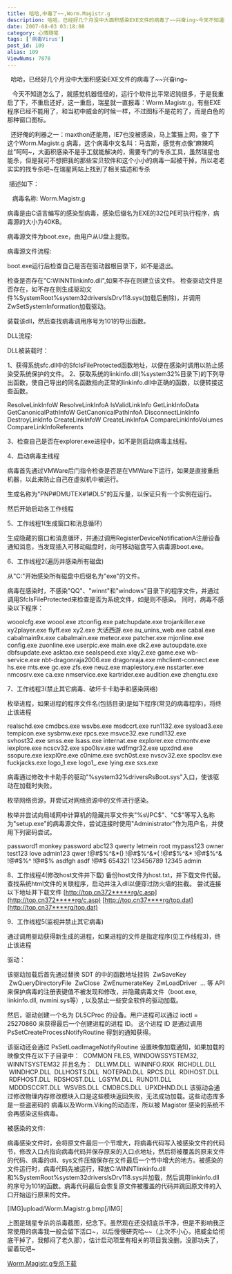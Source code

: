 ```yaml
---
title: 哈哈,中毒了~~,Worm.Magistr.g
description: 哈哈，已经好几个月没中大面积感染EXE文件的病毒了~~兴奋ing~今天不知道怎么了，就感觉机器怪怪的，运行个软件比平常迟钝很多，于是我重启了下，不重启还好，这一重启，瑞星就一直报毒：Worm.Magistr.g，有些EXE程序已经不能用了，和当初中威金的时候一样，不过图标不是花的了，而是白色的那种窗口图标。还好俺的利器之一：maxthon还能用，IE7也没被感染，马上策猫上网，查了下这个Worm.Magistr.g病毒，这个病毒中文名叫：马吉斯，感觉有点像&ldquo;麻辣鸡丝&rdquo;呵呵~，大面积感染不是手工就能解决的，需要专门的专杀工具，虽然瑞星也能杀，但是我可不想把我的那些宝贝软件和这个小小的病毒一起被干掉，所以老老实实的找专杀吧~在瑞星网站上找到了相关描述和专杀
date: 2007-08-03 03:18:08
category: 心情随笔
tags: ['病毒Virus']
post_id: 109
alias: 109
ViewNums: 7878
---
```


  哈哈，已经好几个月没中大面积感染EXE文件的病毒了~~兴奋ing~

   今天不知道怎么了，就感觉机器怪怪的，运行个软件比平常迟钝很多，于是我重启了下，不重启还好，这一重启，瑞星就一直报毒：Worm.Magistr.g，有些EXE程序已经不能用了，和当初中威金的时候一样，不过图标不是花的了，而是白色的那种窗口图标。

  还好俺的利器之一：maxthon还能用，IE7也没被感染，马上策猫上网，查了下这个Worm.Magistr.g 病毒，这个病毒中文名叫：马吉斯，感觉有点像&ldquo;麻辣鸡丝&rdquo;呵呵~，大面积感染不是手工就能解决的，需要专门的专杀工具，虽然瑞星也能杀，但是我可不想把我的那些宝贝软件和这个小小的病毒一起被干掉，所以老老实实的找专杀吧~在瑞星网站上找到了相关描述和专杀

 描述如下：

   病毒名称: Worm.Magistr.g

病毒是由C语言编写的感染型病毒，感染后缀名为EXE的32位PE可执行程序，病毒源的大小为40KB。

病毒源文件为boot.exe，由用户从U盘上提取。

病毒源文件流程:

boot.exe运行后检查自己是否在驱动器根目录下，如不是退出。

检查是否存在"C:WINNTlinkinfo.dll",如果不存在则建立该文件。
检查驱动文件是否存在，如不存在则生成驱动文件%SystemRoot%system32driversIsDrv118.sys(加载后删除)，并调用ZwSetSystemInformation加载驱动。

装载该dll，然后查找病毒调用序号为101的导出函数。

DLL流程:

DLL被装载时：

1、获得系统sfc.dll中的SfcIsFileProtected函数地址，以便在感染时调用以防止感染受系统保护的文件。
2、获取系统的linkinfo.dll(%system32%目录下)的下列导出函数，使自己导出的同名函数指向正常的linkinfo.dll中正确的函数，以便转接这些函数。

ResolveLinkInfoW
ResolveLinkInfoA
IsValidLinkInfo
GetLinkInfoData
GetCanonicalPathInfoW
GetCanonicalPathInfoA
DisconnectLinkInfo
DestroyLinkInfo
CreateLinkInfoW
CreateLinkInfoA
CompareLinkInfoVolumes
CompareLinkInfoReferents

3、检查自己是否在explorer.exe进程中，如不是则启动病毒主线程。

4、启动病毒主线程

病毒首先通过VMWare后门指令检查是否是在VMWare下运行，如果是直接重启机器，以此来防止自己在虚拟机中被运行。

生成名称为"PNP#DMUTEX#1#DL5"的互斥量，以保证只有一个实例在运行。

然后开始启动各工作线程

5、工作线程1(生成窗口和消息循环)

生成隐藏的窗口和消息循环，并通过调用RegisterDeviceNotificationA注册设备通知消息，当发现插入可移动磁盘时，向可移动磁盘写入病毒源boot.exe。

6、工作线程2(遍历并感染所有磁盘)

从"C:"开始感染所有磁盘中后缀名为"exe"的文件。

病毒在感染时，不感染"QQ"、"winnt"和"windows"目录下的程序文件，并通过调用SfcIsFileProtected来检查是否为系统文件，如是则不感染。
同时，病毒不感染以下程序：

wooolcfg.exe
woool.exe
ztconfig.exe
patchupdate.exe
trojankiller.exe
xy2player.exe
flyff.exe
xy2.exe
大话西游.exe
au_unins_web.exe
cabal.exe
cabalmain9x.exe
cabalmain.exe
meteor.exe
patcher.exe
mjonline.exe
config.exe
zuonline.exe
userpic.exe
main.exe
dk2.exe
autoupdate.exe
dbfsupdate.exe
asktao.exe
sealspeed.exe
xlqy2.exe
game.exe
wb-service.exe
nbt-dragonraja2006.exe
dragonraja.exe
mhclient-connect.exe
hs.exe
mts.exe
gc.exe
zfs.exe
neuz.exe
maplestory.exe
nsstarter.exe
nmcosrv.exe
ca.exe
nmservice.exe
kartrider.exe
audition.exe
zhengtu.exe

7、工作线程3(禁止其它病毒、破坏卡卡助手和感染网络)

枚举进程，如果进程的程序文件名(包括目录)是如下程序(常见的病毒程序)，将终止该进程

realschd.exe
cmdbcs.exe
wsvbs.exe
msdccrt.exe
run1132.exe
sysload3.exe
tempicon.exe
sysbmw.exe
rpcs.exe
msvce32.exe
rundl132.exe
svhost32.exe
smss.exe
lsass.exe
internat.exe
explorer.exe
ctmontv.exe
iexplore.exe
ncscv32.exe
spo0lsv.exe
wdfmgr32.exe
upxdnd.exe
ssopure.exe
iexpl0re.exe
c0nime.exe
svch0st.exe
nvscv32.exe
spoclsv.exe
fuckjacks.exe
logo_1.exe
logo1_.exe
lying.exe
sxs.exe

病毒通过修改卡卡助手的驱动"%system32%driversRsBoot.sys"入口，使该驱动在加载时失败。

枚举网络资源，并尝试对网络资源中的文件进行感染。

枚举并尝试向局域网中计算机的隐藏共享文件夹"%s\IPC$"、"C$"等写入名称为"setup.exe"的病毒源文件，尝试连接时使用"Administrator"作为用户名，并使用下列密码尝试。

password1
monkey
password
abc123
qwerty
letmein
root
mypass123
owner
test123
love
admin123
qwer
!@#$%^&*()
!@#$%^&*(
!@#$%^&*
!@#$%^&
!@#$%^
!@#$%
asdfgh
asdf
!@#$
654321
123456789
12345
admin

8、工作线程4(修改host文件并下载)
备份host文件为host.txt，并下载文件代替。
查找系统html文件的关联程序，启动并注入dll以便穿过防火墙的拦截。
尝试连接以下地址并下载文件
[http://top.cn372*****rg/c.asp](http://top.cn372*****rg/c.asp)
[http://top.cn37****rg/top.dat](http://top.cn37****rg/top.dat)

9、工作线程5(监视并禁止其它病毒)

通过调用驱动获得新生成的进程，如果进程的文件是指定程序(见工作线程3)，终止该进程

驱动：

该驱动加载后首先通过替换 SDT 的中的函数地址挂钩
 ZwSaveKey
 ZwQueryDirectoryFile
 ZwClose
 ZwEnumerateKey
 ZwLoadDriver
 ...
等 API 来保护病毒的注册表键值不被发现和修改，并隐藏病毒文件（boot.exe, linkinfo.dll, nvmini.sys等）,
以及禁止一些安全软件的驱动加载。

然后，驱动创建一个名为 DL5CProc 的设备。用户进程可以通过 ioctl = 25270860 来获得最后一个创建进程的进程 ID。
这个进程 ID 是通过调用 PsSetCreateProcessNotifyRoutine 得到的通知获得。

该驱动还会通过 PsSetLoadImageNotifyRoutine 设置映像加载通知，如果加载的映像文件在以下子目录中：
 COMMON FILES, WINDOWSSYSTEM32, WINNTSYSTEM32
并且名为：
 DLLWM.DLL
 WININFO.RXK
 RICHDLL.DLL
 WINDHCP.DLL
 DLLHOSTS.DLL
 NOTEPAD.DLL
 RPCS.DLL
 RDIHOST.DLL
 RDFHOST.DLL
 RDSHOST.DLL
 LGSYM.DLL
 RUND11.DLL
 MDDDSCCRT.DLL
 WSVBS.DLL
 CMDBCS.DLL
 UPXDHND.DLL
该驱动会通过修改物理内存修改模块入口是这些模块返回失败，无法成功加载。这些动态库多是一些盗密码的
病毒以及Worm.Viking的动态库，所以被 Magister 感染的系统不会再感染这些病毒。

被感染的文件:

病毒感染文件时，会将原文件最后一个节增大，将病毒代码写入被感染文件的代码节，修改入口点指向病毒代码并保存原来的入口点地址，然后将被覆盖的原来文件的代码、病毒的dll、sys文件压缩保存在文件最后一个节中增大的地方。被感染的文件运行时，病毒代码先被运行，释放C:WINNTlinkinfo.dll和%SystemRoot%system32driversIsDrv118.sys并加载，然后调用linkinfo.dll的序号为101的函数。病毒代码最后会恢复原文件被覆盖的代码并跳回原文件的入口开始运行原来的文件。

[IMG]upload/Worm.Magistr.g.bmp[/IMG]

上图是瑞星专杀的杀毒截图，纪念下。虽然现在还没彻底杀干净，但是不影响我正常使用的病毒我一般会留下活口~，以后慢慢研究哈~~（上次不小心，把威金给彻底干掉了，我郁闷了老久那），估计启动项里有相关的项目我没删，没那功夫了，留着玩吧~

[Worm.Magistr.g专杀下载](http://www.virus-info.cn/Worm/Worm.Magistr.g-zhuansha.html)

